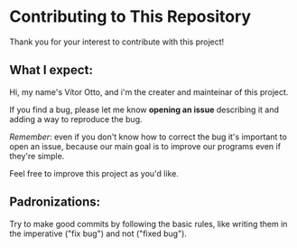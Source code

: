 # Contributing to This Repository

Thank you for your interest to contribute with this project!

## What I expect:

Hi, my name's Vítor Otto, and i'm the creater and mainteinar of this project.

If you find a bug, please let me know **opening an issue** describing it and adding a way to reproduce the bug.

*Remember*: even if you don't know how to correct the bug it's important to open an issue, because our main goal is to improve our programs even if they're simple.

Feel free to improve this project as you'd like.

## Padronizations:

Try to make good commits by following the basic rules, like writing them in the imperative ("fix bug") and not ("fixed bug").
